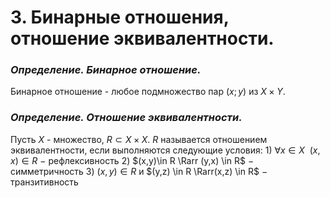 # 3. Бинарные отношения, отношение эквивалентности.

### *Определение. Бинарное отношение.*
Бинарное отношение - любое подмножество пар $(x; y)$ из $X×Y$.

### *Определение. Отношение эквивалентности.*
Пусть $X$ - множество, $R\subset X\times X$. $R$ называется отношением эквивалентности, если выполняются следующие условия:
$1)$ $\forall x \in X~~(x, x) \in R$ $-$ рефлексивность
$2)$ $(x,y)\in R \Rarr (y,x) \in R$ $-$ симметричность
$3)$ $(x,y)\in R$ и $(y,z) \in R \Rarr(x,z) \in R$ $-$ транзитивность